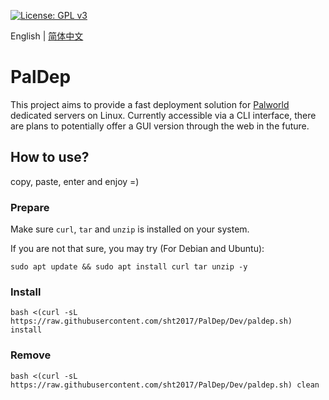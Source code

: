 [![License: GPL v3](https://img.shields.io/badge/License-GPLv3-blue.svg)](https://www.gnu.org/licenses/gpl-3.0) 

English | [简体中文](https://github.com/sht2017/MCBE-Fast-deploy-server-on-linux/blob/master/README-zh.md)

PalDep
=====
This project aims to provide a fast deployment solution for [Palworld](https://store.steampowered.com/app/1623730) dedicated servers on Linux. Currently accessible via a CLI interface, there are plans to potentially offer a GUI version through the web in the future.


## How to use?
copy, paste, enter and enjoy =)

### Prepare
Make sure ```curl```, ```tar``` and  ```unzip``` is installed on your system.

If you are not that sure, you may try (For Debian and Ubuntu):
```Shell
sudo apt update && sudo apt install curl tar unzip -y
```

### Install
```Shell
bash <(curl -sL https://raw.githubusercontent.com/sht2017/PalDep/Dev/paldep.sh) install
```
### Remove
```Shell
bash <(curl -sL https://raw.githubusercontent.com/sht2017/PalDep/Dev/paldep.sh) clean
```